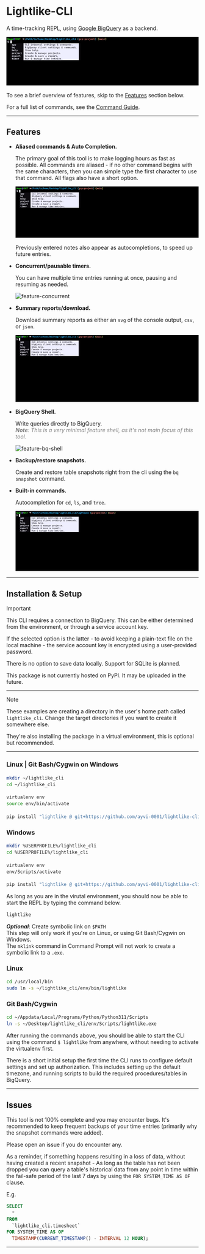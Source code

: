 <!-- markdownlint-disable MD033 -->

# Lightlike-CLI

A time-tracking REPL, using [Google BigQuery](https://cloud.google.com/bigquery?hl=en) as a backend.

![timer-run](docs/assets/gifs/timer-run.gif)

To see a brief overview of features, skip to the [Features](#features) section below.

For a full list of commands, see the [Command Guide](https://github.com/ayvi-0001/lightlike-cli/blob/main/docs/command_guide.md).

---

## Features

- **Aliased commands & Auto Completion.**
  
  The primary goal of this tool is to make logging hours as fast as possible.
  All commands are aliased - if no other command begins with the same characters,
  then you can simple type the first character to use that command. All flags also have a short option.

  ![feature-aliased-commands](docs/assets/gifs/feature-aliased-commands.gif)

  Previously entered notes also appear as autocompletions, to speed up future entries.
  
- **Concurrent/pausable timers.**

  You can have multiple time entries running at once, pausing and resuming as needed.

  ![feature-concurrent](docs/assets/gifs/feature-concurrent.gif)

- **Summary reports/download.**

  Download summary reports as either an `svg` of the console output, `csv`, or `json`.

  ![feature-reports](docs/assets/gifs/feature-reports.gif)

- **BigQuery Shell.**

  Write queries directly to BigQuery.\
  <span style="color:grey">***Note**: This is a very minimal feature shell, as it's not main focus of this tool*.</span>

  ![feature-bq-shell](docs/assets/gifs/feature-bq-shell.gif)

- **Backup/restore snapshots.**

  Create and restore table snapshots right from the cli using the `bq snapshot` command.

- **Built-in commands.**

  Autocompletion for `cd`, `ls`, and `tree`.
  
  ![feature-builtin](docs/assets/gifs/feature-builtin.gif)

---

## Installation & Setup

> [!IMPORTANT]  
> This CLI requires a connection to BigQuery. This can be either determined from the environment, or through a service account key.
>
> If the selected option is the latter - to avoid keeping a plain-text file on the local machine - the service account key is encrypted using a user-provided password.
>
> There is no option to save data locally. Support for SQLite is planned.
>
> This package is not currently hosted on PyPI. It may be uploaded in the future.

---

> [!NOTE]  
> These examples are creating a directory in the user's home path called `lightlike_cli`.
> Change the target directories if you want to create it somewhere else.
>
> They're also installing the package in a virtual environment, this is optional but recommended.

---

### Linux | Git Bash/Cygwin on Windows

```sh
mkdir ~/lightlike_cli
cd ~/lightlike_cli

virtualenv env
source env/bin/activate

pip install "lightlike @ git+https://github.com/ayvi-0001/lightlike-cli@main"
```

### Windows

```sh
mkdir %USERPROFILE%/lightlike_cli
cd %USERPROFILE%/lightlike_cli

virtualenv env
env/Scripts/activate

pip install "lightlike @ git+https://github.com/ayvi-0001/lightlike-cli@main"
```

As long as you are in the virutal environment, you should now be able to start the REPL by typing the command below.

```sh
lightlike
```

***Optional***: Create symbolic link on `$PATH`\
This step will only work if you're on Linux, or using Git Bash/Cygwin on Windows.\
The `mklink` command in Command Prompt will not work to create a symbolic link to a `.exe`.

### Linux

```sh
cd /usr/local/bin
sudo ln -s ~/lightlike_cli/env/bin/lightlike
```

### Git Bash/Cygwin

```sh
cd ~/Appdata/Local/Programs/Python/Python311/Scripts
ln -s ~/Desktop/lightlike_cli/env/Scripts/lightlike.exe
```

After running the commands above, you should be able to start the CLI using the command `$ lightlike` from anywhere, without needing to activate the virtualenv first.

There is a short initial setup the first time the CLI runs to configure default settings and set up authorization. This includes setting up the default timezone, and running scripts to build the required procedures/tables in BigQuery.

---

## Issues

This tool is not 100% complete and you may encounter bugs.
It's recommended to keep frequent backups of your time entries (primarily why the snapshot commands were added).

Please open an issue if you do encounter any.

As a reminder, if something happens resulting in a loss of data, without having created a recent snapshot -
As long as the table has not been dropped you can query a table's historical data from any point in time within the fail-safe period of the last 7 days by using the `FOR SYSTEM_TIME AS OF` clause.

E.g.

```sql
SELECT
  *
FROM
  `lightlike_cli.timesheet`
FOR SYSTEM_TIME AS OF
  TIMESTAMP(CURRENT_TIMESTAMP() - INTERVAL 12 HOUR);
```

---
